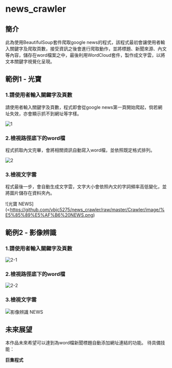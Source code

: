 # news_crawler

## 簡介

此為使用BeautifulSoup套件爬取google news的程式，該程式最初會讓使用者輸入關鍵字及爬取頁數，接受資訊之後會進行爬取動作，並將標題、新聞來源、內文等內容，儲存在word檔案之中，最後利用WordCloud套件，製作成文字雲，以將文本關鍵字視覺化呈現。

## 範例1 - 光寶

### 1.請使用者輸入關鍵字及頁數

請使用者輸入關鍵字及頁數，程式即會從google news第一頁開始爬起，倘若網址失效，亦會顯示抓不到網址等字樣。

![1](<https://github.com/vbjc5275/news_crawler/raw/master/Crawler/image/1.jpg>)

### 2.檢視路徑底下的word檔

程式抓取內文完畢，會將相關資訊自動寫入word檔，並依照既定格式排列。

![2](https://github.com/vbjc5275/news_crawler/raw/master/Crawler/image/2.jpg)

### 3.檢視文字雲

程式最後一步，會自動生成文字雲，文字大小會依照內文的字詞頻率高低變化，並將圖片儲存在資料夾內。

![光寶 NEWS](<https://github.com/vbjc5275/news_crawler/raw/master/Crawler/image/%E5%85%89%E5%AF%B6%20NEWS.png)

## 範例2 - 影像辨識

### 1.請使用者輸入關鍵字及頁數

![2-1](https://github.com/vbjc5275/news_crawler/raw/master/Crawler/image/2-1.jpg)

###  2.檢視路徑底下的word檔

![2-2](https://github.com/vbjc5275/news_crawler/raw/master/Crawler/image/2-2.jpg)

### 3.檢視文字雲

![影像辨識 NEWS](https://github.com/vbjc5275/news_crawler/raw/master/Crawler/image/%E5%BD%B1%E5%83%8F%E8%BE%A8%E8%AD%98%20NEWS.png)

## 未來展望

本作品未來希望可以達到為word檔新聞標題自動添加網址連結的功能。
待具備技能：

**巨集程式**

